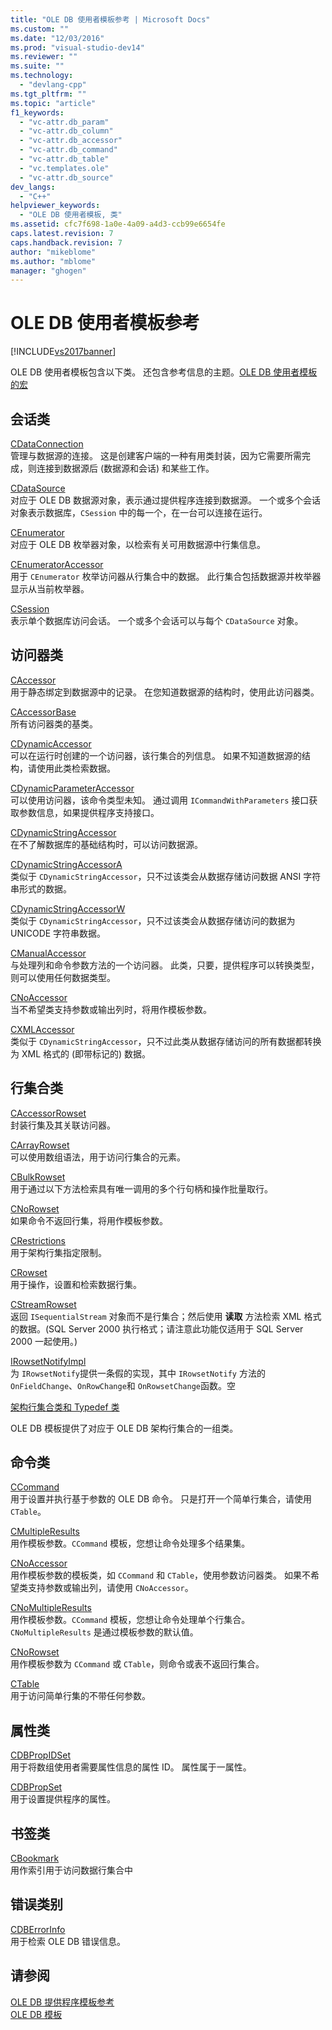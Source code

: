 ```yaml
---
title: "OLE DB 使用者模板参考 | Microsoft Docs"
ms.custom: ""
ms.date: "12/03/2016"
ms.prod: "visual-studio-dev14"
ms.reviewer: ""
ms.suite: ""
ms.technology: 
  - "devlang-cpp"
ms.tgt_pltfrm: ""
ms.topic: "article"
f1_keywords: 
  - "vc-attr.db_param"
  - "vc-attr.db_column"
  - "vc-attr.db_accessor"
  - "vc-attr.db_command"
  - "vc-attr.db_table"
  - "vc.templates.ole"
  - "vc-attr.db_source"
dev_langs: 
  - "C++"
helpviewer_keywords: 
  - "OLE DB 使用者模板, 类"
ms.assetid: cfc7f698-1a0e-4a09-a4d3-ccb99e6654fe
caps.latest.revision: 7
caps.handback.revision: 7
author: "mikeblome"
ms.author: "mblome"
manager: "ghogen"
---
```

# OLE DB 使用者模板参考
[!INCLUDE[vs2017banner](../../assembler/inline/includes/vs2017banner.md)]

OLE DB 使用者模板包含以下类。  还包含参考信息的主题。[OLE DB 使用者模板的宏](../../data/oledb/macros-and-global-functions-for-ole-db-consumer-templates.md)  
  
## 会话类  
 [CDataConnection](../../data/oledb/cdataconnection-class.md)  
 管理与数据源的连接。  这是创建客户端的一种有用类封装，因为它需要所需完成，则连接到数据源后 \(数据源和会话\) 和某些工作。  
  
 [CDataSource](../../data/oledb/cdatasource-class.md)  
 对应于 OLE DB 数据源对象，表示通过提供程序连接到数据源。  一个或多个会话对象表示数据库，`CSession` 中的每一个，在一台可以连接在运行。  
  
 [CEnumerator](../../data/oledb/cenumerator-class.md)  
 对应于 OLE DB 枚举器对象，以检索有关可用数据源中行集信息。  
  
 [CEnumeratorAccessor](../../data/oledb/cenumeratoraccessor-class.md)  
 用于 `CEnumerator` 枚举访问器从行集合中的数据。  此行集合包括数据源并枚举器显示从当前枚举器。  
  
 [CSession](../../data/oledb/csession-class.md)  
 表示单个数据库访问会话。  一个或多个会话可以与每个 `CDataSource` 对象。  
  
## 访问器类  
 [CAccessor](../../data/oledb/caccessor-class.md)  
 用于静态绑定到数据源中的记录。  在您知道数据源的结构时，使用此访问器类。  
  
 [CAccessorBase](../../data/oledb/caccessorbase-class.md)  
 所有访问器类的基类。  
  
 [CDynamicAccessor](../../data/oledb/cdynamicaccessor-class.md)  
 可以在运行时创建的一个访问器，该行集合的列信息。  如果不知道数据源的结构，请使用此类检索数据。  
  
 [CDynamicParameterAccessor](../../data/oledb/cdynamicparameteraccessor-class.md)  
 可以使用访问器，该命令类型未知。  通过调用 `ICommandWithParameters` 接口获取参数信息，如果提供程序支持接口。  
  
 [CDynamicStringAccessor](../../data/oledb/cdynamicstringaccessor-class.md)  
 在不了解数据库的基础结构时，可以访问数据源。  
  
 [CDynamicStringAccessorA](../../data/oledb/cdynamicstringaccessora-class.md)  
 类似于 `CDynamicStringAccessor`，只不过该类会从数据存储访问数据 ANSI 字符串形式的数据。  
  
 [CDynamicStringAccessorW](../../data/oledb/cdynamicstringaccessorw-class.md)  
 类似于 `CDynamicStringAccessor`，只不过该类会从数据存储访问的数据为 UNICODE 字符串数据。  
  
 [CManualAccessor](../../data/oledb/cmanualaccessor-class.md)  
 与处理列和命令参数方法的一个访问器。  此类，只要，提供程序可以转换类型，则可以使用任何数据类型。  
  
 [CNoAccessor](../../data/oledb/cnoaccessor-class.md)  
 当不希望类支持参数或输出列时，将用作模板参数。  
  
 [CXMLAccessor](../../data/oledb/cxmlaccessor-class.md)  
 类似于 `CDynamicStringAccessor`，只不过此类从数据存储访问的所有数据都转换为 XML 格式的 \(即带标记的\) 数据。  
  
## 行集合类  
 [CAccessorRowset](../../data/oledb/caccessorrowset-class.md)  
 封装行集及其关联访问器。  
  
 [CArrayRowset](../../data/oledb/carrayrowset-class.md)  
 可以使用数组语法，用于访问行集合的元素。  
  
 [CBulkRowset](../../data/oledb/cbulkrowset-class.md)  
 用于通过以下方法检索具有唯一调用的多个行句柄和操作批量取行。  
  
 [CNoRowset](../../data/oledb/cnorowset-class.md)  
 如果命令不返回行集，将用作模板参数。  
  
 [CRestrictions](../../data/oledb/crestrictions-class.md)  
 用于架构行集指定限制。  
  
 [CRowset](../../data/oledb/crowset-class.md)  
 用于操作，设置和检索数据行集。  
  
 [CStreamRowset](../../data/oledb/cstreamrowset-class.md)  
 返回 `ISequentialStream` 对象而不是行集合；然后使用 **读取** 方法检索 XML 格式的数据。\(SQL Server 2000 执行格式；请注意此功能仅适用于 SQL Server 2000 一起使用。\)  
  
 [IRowsetNotifyImpl](../../data/oledb/irowsetnotifyimpl-class.md)  
 为 `IRowsetNotify`提供一条假的实现，其中 `IRowsetNotify` 方法的 `OnFieldChange`、`OnRowChange`和 `OnRowsetChange`函数。空  
  
 [架构行集合类和 Typedef 类](../../data/oledb/schema-rowset-classes-and-typedef-classes.md)  
  
 OLE DB 模板提供了对应于 OLE DB 架构行集合的一组类。  
  
## 命令类  
 [CCommand](../../data/oledb/ccommand-class.md)  
 用于设置并执行基于参数的 OLE DB 命令。  只是打开一个简单行集合，请使用 `CTable`。  
  
 [CMultipleResults](../../data/oledb/cmultipleresults-class.md)  
 用作模板参数。`CCommand` 模板，您想让命令处理多个结果集。  
  
 [CNoAccessor](../../data/oledb/cnoaccessor-class.md)  
 用作模板参数的模板类，如 `CCommand` 和 `CTable`，使用参数访问器类。  如果不希望类支持参数或输出列，请使用 `CNoAccessor`。  
  
 [CNoMultipleResults](../../data/oledb/cnomultipleresults-class.md)  
 用作模板参数。`CCommand` 模板，您想让命令处理单个行集合。  `CNoMultipleResults` 是通过模板参数的默认值。  
  
 [CNoRowset](../../data/oledb/cnorowset-class.md)  
 用作模板参数为 `CCommand` 或 `CTable`，则命令或表不返回行集合。  
  
 [CTable](../../data/oledb/ctable-class.md)  
 用于访问简单行集的不带任何参数。  
  
## 属性类  
 [CDBPropIDSet](../../data/oledb/cdbpropidset-class.md)  
 用于将数组使用者需要属性信息的属性 ID。  属性属于一属性。  
  
 [CDBPropSet](../../data/oledb/cdbpropset-class.md)  
 用于设置提供程序的属性。  
  
## 书签类  
 [CBookmark](../../data/oledb/cbookmark-class.md)  
 用作索引用于访问数据行集合中  
  
## 错误类别  
 [CDBErrorInfo](../../data/oledb/cdberrorinfo-class.md)  
 用于检索 OLE DB 错误信息。  
  
## 请参阅  
 [OLE DB 提供程序模板参考](../../data/oledb/ole-db-provider-templates-reference.md)   
 [OLE DB 模板](../../data/oledb/ole-db-templates.md)